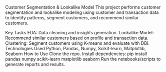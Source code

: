 Customer Segmentation & Lookalike Model
This project performs customer segmentation and lookalike modeling using customer and transaction data to identify patterns, segment customers, and recommend similar customers.

Key Tasks
EDA: Data cleaning and insights generation.
Lookalike Model: Recommend similar customers based on profile and transaction data.
Clustering: Segment customers using K-means and evaluate with DBI.
Technologies Used
Python, Pandas, Numpy, Scikit-learn, Matplotlib, Seaborn
How to Use
Clone the repo.
Install dependencies: pip install pandas numpy scikit-learn matplotlib seaborn
Run the notebooks/scripts to generate reports and results.
